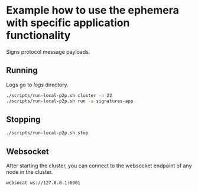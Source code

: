 # Example how to use the ephemera with specific application functionality 

Signs protocol message payloads.

## Running

Logs go to _logs_ directory.

```bash
./scripts/run-local-p2p.sh cluster -n 22
./scripts/run-local-p2p.sh run -a signatures-app
```

## Stopping

```bash
./scripts/run-local-p2p.sh stop
```

## Websocket 

After starting the cluster, you can connect to the websocket endpoint of any node in the cluster. 

```bash
websocat ws://127.0.0.1:6001
```